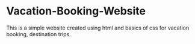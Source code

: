 # Vacation-Booking-Website
This is a simple website created using html and basics of css for vacation booking, destination trips.
